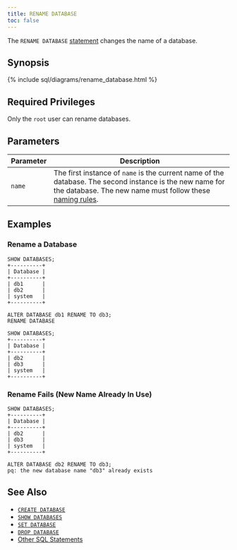 ```yaml
---
title: RENAME DATABASE
toc: false
---
```


The `RENAME DATABASE` [statement](sql-statements.html) changes the name of a database.

<div id="toc"></div>

## Synopsis

{% include sql/diagrams/rename_database.html %}

## Required Privileges

Only the `root` user can rename databases.

## Parameters

Parameter | Description
----------|------------
`name` | The first instance of `name` is the current name of the database. The second instance is the new name for the database. The new name must follow these [naming rules](data-definition.html#identifiers).

## Examples

### Rename a Database

~~~
SHOW DATABASES;
+----------+
| Database |
+----------+
| db1      |
| db2      |
| system   |
+----------+

ALTER DATABASE db1 RENAME TO db3;
RENAME DATABASE

SHOW DATABASES;
+----------+
| Database |
+----------+
| db2      |
| db3      |
| system   |
+----------+
~~~

### Rename Fails (New Name Already In Use)

~~~
SHOW DATABASES;
+----------+
| Database |
+----------+
| db2      |
| db3      |
| system   |
+----------+

ALTER DATABASE db2 RENAME TO db3;
pq: the new database name "db3" already exists
~~~

## See Also

- [`CREATE DATABASE`](create-database.html)
- [`SHOW DATABASES`](show-databases.html)
- [`SET DATABASE`](set-database.html)
- [`DROP DATABASE`](drop-database.html)
- [Other SQL Statements](sql-statements.html)